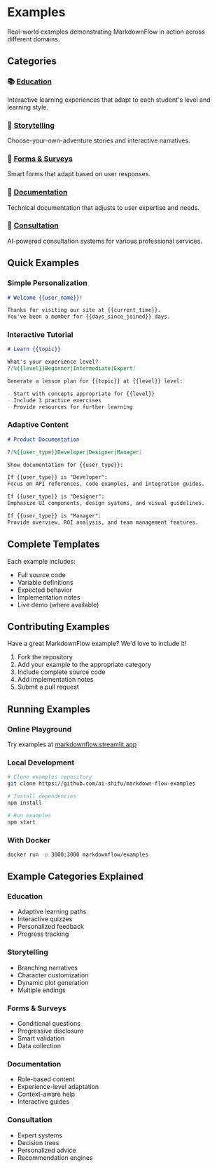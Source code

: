 # Examples

Real-world examples demonstrating MarkdownFlow in action across different domains.

## Categories

### 📚 [Education](education.md)

Interactive learning experiences that adapt to each student's level and learning style.

### 📖 [Storytelling](storytelling.md)

Choose-your-own-adventure stories and interactive narratives.

### 📝 [Forms & Surveys](forms.md)

Smart forms that adapt based on user responses.

### 📘 [Documentation](documentation.md)

Technical documentation that adjusts to user expertise and needs.

### 💼 [Consultation](consultation.md)

AI-powered consultation systems for various professional services.

## Quick Examples

### Simple Personalization

```markdown
# Welcome {{user_name}}!

Thanks for visiting our site at {{current_time}}.
You've been a member for {{days_since_joined}} days.
```

### Interactive Tutorial

```markdown
# Learn {{topic}}

What's your experience level?
?[%{{level}}Beginner|Intermediate|Expert]

Generate a lesson plan for {{topic}} at {{level}} level:

- Start with concepts appropriate for {{level}}
- Include 3 practice exercises
- Provide resources for further learning
```

### Adaptive Content

```markdown
# Product Documentation

?[%{{user_type}}Developer|Designer|Manager]

Show documentation for {{user_type}}:

If {{user_type}} is "Developer":
Focus on API references, code examples, and integration guides.

If {{user_type}} is "Designer":
Emphasize UI components, design systems, and visual guidelines.

If {{user_type}} is "Manager":
Provide overview, ROI analysis, and team management features.
```

## Complete Templates

Each example includes:

- Full source code
- Variable definitions
- Expected behavior
- Implementation notes
- Live demo (where available)

## Contributing Examples

Have a great MarkdownFlow example? We'd love to include it!

1. Fork the repository
2. Add your example to the appropriate category
3. Include complete source code
4. Add implementation notes
5. Submit a pull request

## Running Examples

### Online Playground

Try examples at [markdownflow.streamlit.app](https://markdownflow.streamlit.app)

### Local Development

```bash
# Clone examples repository
git clone https://github.com/ai-shifu/markdown-flow-examples

# Install dependencies
npm install

# Run examples
npm start
```

### With Docker

```bash
docker run -p 3000:3000 markdownflow/examples
```

## Example Categories Explained

### Education

- Adaptive learning paths
- Interactive quizzes
- Personalized feedback
- Progress tracking

### Storytelling

- Branching narratives
- Character customization
- Dynamic plot generation
- Multiple endings

### Forms & Surveys

- Conditional questions
- Progressive disclosure
- Smart validation
- Data collection

### Documentation

- Role-based content
- Experience-level adaptation
- Context-aware help
- Interactive guides

### Consultation

- Expert systems
- Decision trees
- Personalized advice
- Recommendation engines
